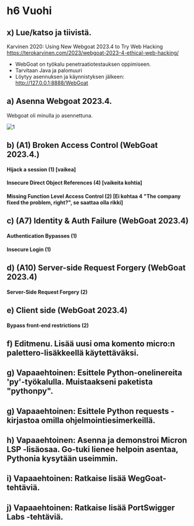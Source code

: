# h6 Vuohi

## x) Lue/katso ja tiivistä. 
        
Karvinen 2020: Using New Webgoat 2023.4 to Try Web Hacking
https://terokarvinen.com/2023/webgoat-2023-4-ethical-web-hacking/

- WebGoat on työkalu penetraatiotestauksen oppimiseen.
- Tarvitaan Java ja palomuuri
- Löytyy asennuksen ja käynnistyksen jälkeen: http://127.0.0.1:8888/WebGoat

## a) Asenna Webgoat 2023.4. 

Webgoat oli minulla jo asennettuna.

![1](https://github.com/user-attachments/assets/d050be05-45ca-4b6a-a160-31c80d12490c)

## b) (A1) Broken Access Control (WebGoat 2023.4.)

#### Hijack a session (1) [vaikea]

#### Insecure Direct Object References (4) [vaikeita kohtia]

#### Missing Function Level Access Control (2) [Ei kohtaa 4 "The company fixed the problem, right?", se saattaa olla rikki]

## c) (A7) Identity & Auth Failure (WebGoat 2023.4)

#### Authentication Bypasses (1)

#### Insecure Login (1)

## d) (A10) Server-side Request Forgery (WebGoat 2023.4)

#### Server-Side Request Forgery (2)

## e) Client side (WebGoat 2023.4)

#### Bypass front-end restrictions (2)
            
## f) Editmenu. Lisää uusi oma komento micro:n palettero-lisäkkeellä käytettäväksi.

## g) Vapaaehtoinen: Esittele Python-onelinereita 'py'-työkalulla. Muistaakseni paketista "pythonpy".

## g) Vapaaehtoinen: Esittele Python requests -kirjastoa omilla ohjelmointiesimerkeillä.

## h) Vapaaehtoinen: Asenna ja demonstroi Micron LSP -lisäosaa. Go-tuki lienee helpoin asentaa, Pythonia kysytään useimmin.

## i) Vapaaehtoinen: Ratkaise lisää WegGoat-tehtäviä.
## j) Vapaaehtoinen: Ratkaise lisää PortSwigger Labs -tehtäviä.

